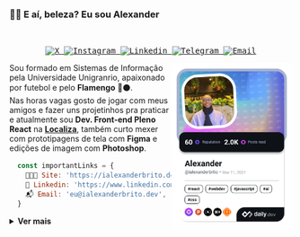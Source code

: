 ### 🤙🏾 E aí, beleza? Eu sou Alexander

<samp>
</br>
  <p align="center">
      <a href="https://twitter.com/ialexanderbrito" target="_blank" >
        <img alt="X" src="https://img.shields.io/badge/-X (Twitter)-000?style=flat-square&logo=X&logoColor=white&backgroundColor="black">
      </a>
      <a href="https://instagram.com/ialexanderbrito" target="_blank" >
        <img alt="Instagram" src="https://img.shields.io/badge/-Instagram-ff2b8e?style=flat-square&logo=Instagram&logoColor=white">
      </a>
      <a href="https://www.linkedin.com/in/ialexanderbrito/" target="_blank" >
        <img alt="Linkedin" src="https://img.shields.io/badge/-Linkedin-blue?style=flat-square&logo=Linkedin&logoColor=white">
      </a>
      <a href="https://t.me/ialexanderbrito" target="_blank" >
        <img alt="Telegram" src="https://img.shields.io/badge/-Telegram-blue?style=flat-square&logo=Telegram&logoColor=white">
      </a>
      <a href="mailto:ialexanderbrito@gmail.com" target="_blank" >
        <img alt="Email" src="https://img.shields.io/badge/-Email-c14438?style=flat-square&logo=Gmail&logoColor=white">
      </a>
  </p>
</samp>
      <a href="https://app.daily.dev/ialexanderbrito">
        <img src="https://raw.githubusercontent.com/ialexanderbrito/ialexanderbrito/devcard/devcard.png" width="216" align="right" alt="Alexander's Dev Card"/>
      </a>
      
   Sou formado em Sistemas de Informação pela Universidade Unigranrio, apaixonado por futebol e pelo **Flamengo** 🔴⚫.<br/>
   Nas horas vagas gosto de jogar com meus amigos e fazer uns projetinhos pra praticar e atualmente sou **Dev. Front-end Pleno React** 
   na **[Localiza](https://www.localiza.com/brasil/pt-br)**, também curto mexer com prototipagens de tela com **Figma** e edições de imagem com **Photoshop**.
    
```js
  const importantLinks = {
    👨🏾‍💻 Site: 'https://ialexanderbrito.dev',
    📒 Linkedin: 'https://www.linkedin.com/in/ialexanderbrito/',
    📬 Email: 'eu@ialexanderbrito.dev',
  }
```

<details>
  <summary><b>Ver mais</b></summary>
  
### 💻 Skills

#### 💬 Linguagens: <br/>
   <samp>
    <p align="left">
    <img alt="Javascript" src=".github/javascript.svg" width="24px" />
    <img alt="Typescript" src=".github/typescript.svg" width="24px" />
    <img alt="HTML5" src=".github/html5.svg" width="24px" />
    <img alt="CSS3" src=".github/css3.svg" width="24px" />
    </p>
  </samp>

#### 🔨 Framework: <br/>
   <samp>
    <p align="left">
     <img alt="React" src=".github/react.svg" width="24px" />
     <img alt="React Native" src=".github/reactnative.svg" width="24px" />
     <img alt="Next.js" src=".github/next-dot-js.svg" width="24px" />
     <img alt="Vite.js" src=".github/vite.svg" width="24px" />
    </p>
  </samp>

#### 🎨 Design: <br/>
   <samp>
    <p align="left">
    <img alt="Figma" src=".github/figma.svg" width="16px" />
    <img alt="Photoshop" src=".github/adobephotoshop.svg" width="24px" />
    </p>
  </samp>

#### 🔧 Ferramentas & ambientes: <br/>
   <samp>
    <p align="left">
      <img alt="Git" src=".github/git.svg" width="24px" />
      <img alt="VS Code" src=".github/vscode.svg" width="24px" />
      <img alt="ESLint" src=".github/eslint.svg" width="24px" />
      <img alt="Prettier" src=".github/prettier.svg" width="24px" />
      <img alt="Insomnia" src=".github/insomnia.svg" width="24px" />
      <img alt="Node.js" src=".github/node-dot-js.svg" width="24px" />
      <img alt="Azure DevOps" src=".github/azuredevops.svg" width="24px" />
      <img alt="Github Actions" src=".github/githubactions.svg" width="24px" />
      <img alt="Semantic Release" src=".github/semantic.svg" width="24px" />
      <img alt="NPM" src=".github/npm.svg" width="24px" />
      <img alt="Yarn" src=".github/yarn.svg" width="24px" />
      <img alt="Sass" src=".github/sass.svg" width="24px" />
      <img alt="Styled Components" src=".github/styled-components.svg" width="24px" />
      <img alt="Tailwind CSS" src=".github/tailwindcss.svg" width="24px" />
      <img alt="Material UI" src=".github/material-ui.svg" width="24px" />
      <img alt="Ant Design" src=".github/antdesign.svg" width="24px" />
      <img alt="Chakra UI" src=".github/chakraui.svg" width="24px" />
      <img alt="PWA" src=".github/pwa.svg" width="24px" />
    </p>
  </samp>

<p align="center">
  <img align="center"
      src="https://githubrstats.vercel.app/api/top-langs/?username=ialexanderbrito&layout=compact&title_color=58A6DA&icon_color=8B949E&text_color=8B949E&bg_color=ffffff00"
    />
  <img align="center"
      height="165" src="https://githubrstats.vercel.app/api?username=ialexanderbrito&show_icons=true&title_color=58A6DA&icon_color=8B949E&text_color=8B949E&bg_color=ffffff00" />
</p>
</details>
